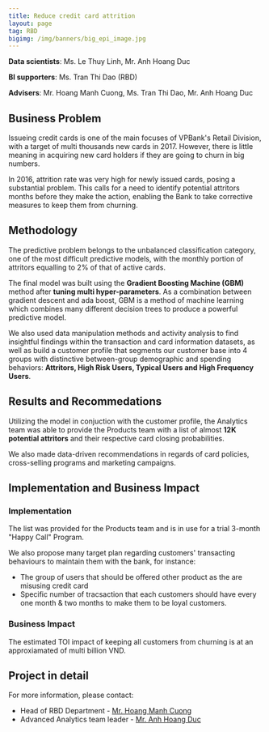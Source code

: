 ```yaml
---
title: Reduce credit card attrition
layout: page
tag: RBD
bigimg: /img/banners/big_epi_image.jpg
---
```

**Data scientists**: Ms. Le Thuy Linh, Mr. Anh Hoang Duc

**BI supporters**: Ms. Tran Thi Dao (RBD)

**Advisers**: Mr. Hoang Manh Cuong,  Ms. Tran Thi Dao, Mr. Anh Hoang Duc

## Business Problem 

Issueing credit cards is one of the main focuses of VPBank's Retail Division, 
with a target of multi thousands new cards in 2017. However, there is little meaning in acquiring new card holders if they are going to churn in big numbers. 

In 2016, attrition rate was very high for newly issued cards, posing a substantial problem. 
This calls for a need to identify potential attritors months before they make the action, enabling the Bank to take corrective measures to keep them from churning.

## Methodology 

The predictive problem belongs to the unbalanced classification category, one of the most difficult predictive models, with the monthly portion of attritors equalling to 2% of that of active cards. 

The final model was built using the **Gradient Boosting Machine (GBM)** method after **tuning multi hyper-parameters**.
As a combination between gradient descent and ada boost, GBM is a method of machine learning which combines many different decision trees to produce a powerful predictive model. 

We also used data manipulation methods and activity analysis to find insightful findings within the transaction and card information datasets, 
as well as build a customer profile that segments our customer base into 4 groups with distinctive between-group demographic and spending behaviors: 
**Attritors, High Risk Users, Typical Users and High Frequency Users**.

## Results and Recommedations

Utilizing the model in conjuction with the customer profile, the Analytics team was able to provide the Products team with a list of almost **12K potential attritors** and 
their respective card closing probabilities. 

We also made data-driven recommendations in regards of card policies, cross-selling programs and marketing campaigns.

## Implementation and Business Impact

### Implementation
The list was provided for the Products team and is in use for a trial 3-month "Happy Call" Program. 

We also propose many target plan regarding customers' transacting behaviours
to maintain them with the bank, for instance:

- The group of users that should be offered other product as the are misusing credit card
- Specific number of tracsaction that each customers should have every one month & two months to make them to be loyal customers.


### Business Impact 

The estimated TOI impact of keeping all customers from churning is at an approxiamated of multi billion VND.

## Project in detail

For more information, please contact:

- Head of RBD Department - [Mr. Hoang Manh Cuong](cuonghm1@vpbank.com.vn)
- Advanced Analytics team leader - [Mr. Anh Hoang Duc](anhhd3@vpbank.com.vn)

